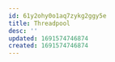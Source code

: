 ```yaml
---
id: 61y2ohy0o1aq7zykg2ggy5e
title: Threadpool
desc: ''
updated: 1691574746874
created: 1691574746874
---
```

